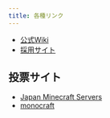 ```yaml
---
title: 各種リンク
---
```


- [公式Wiki](https://wiki.azisaba.net/)
- [採用サイト](https://recruit.azisaba.net/)

## 投票サイト

- [Japan Minecraft Servers](https://minecraft.jp/servers/azisaba.net)
- [monocraft](https://monocraft.net/servers/xWBVrf1nqB2P0LxlMm2v)
